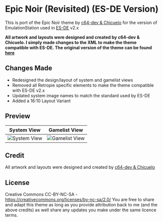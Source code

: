 # Epic Noir (Revisited) (ES-DE Version)
This is port of the Epic Noir theme by [c64-dev & Chicuelo](https://github.com/c64-dev) for the version of EmulationStation used in [ES-DE](https://es-de.org/) v2.x

**All artwork and layouts were designed and created by c64-dev & Chicuelo.  I simply made changes to the XML to make the theme compatible with ES-DE. The original version of the theme can be found [here](https://github.com/c64-dev/es-theme-epicnoir)**

## Changes Made
- Redesigned the design/layout of system and gamelist views
- Removed all Retropie specific elements to make the theme compatible with ES-DE v2.x
- Updated system image names to match the standard used by ES-DE
- Added a 16:10 Layout Variant

## **Preview**

| System View | Gamelist View |
|----|----|
| <img alt="System View" src="https://user-images.githubusercontent.com/1454947/222940102-9c232f0f-ff8a-4287-a996-33aca962d07a.png"> | <img alt="Gamelist View" src="https://user-images.githubusercontent.com/1454947/222940108-eec38788-6b2c-43cb-8180-f16071811981.png"> |

## **Credit**
All artwork and layouts were designed and created by [c64-dev & Chicuelo](https://github.com/c64-dev)

## **License**
Creative Commons CC-BY-NC-SA - https://creativecommons.org/licenses/by-nc-sa/2.0/
You are free to share and adapt this theme as long as you provide attribution back to me (and the above credits) as well share any updates you make under the same licence terms.

